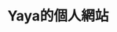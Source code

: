 ---
# Banner
banner:
title: "Yaya的個人網站"
content: "主要紀錄開發心得與生活小事的地方"
image: "/images/ai_banner.png"
button:
enable: true
label: "前往Blog"
link: "/blog/"

---